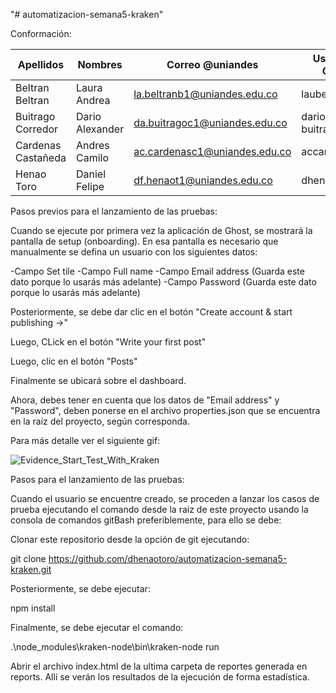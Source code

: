 "# automatizacion-semana5-kraken" 

Conformación:

| Apellidos | Nombres | Correo @uniandes | Usuario de GitHub |
| --------- | ------- | ---------------- | ----------------- |
| Beltran Beltran | Laura Andrea | la.beltranb1@uniandes.edu.co |  laubeltranandes |
| Buitrago Corredor | Dario Alexander | da.buitragoc1@uniandes.edu.co |  dario-buitrago-andes |
| Cardenas Castañeda | Andres Camilo | ac.cardenasc1@uniandes.edu.co | accardenasc1 |
| Henao Toro | Daniel Felipe | df.henaot1@uniandes.edu.co | dhenaotoro |

Pasos previos para el lanzamiento de las pruebas:

Cuando se ejecute por primera vez la aplicación de Ghost, se mostrará la pantalla de setup (onboarding).
En esa pantalla es necesario que manualmente se defina un usuario con los siguientes datos:

-Campo Set tile
-Campo Full name
-Campo Email address (Guarda este dato porque lo usarás más adelante)
-Campo Password (Guarda este dato porque lo usarás más adelante)

Posteriormente, se debe dar clic en el botón "Create account & start publishing ->"

Luego, CLick en el botón "Write your first post"

Luego, clic en el botón "Posts"

Finalmente se ubicará sobre el dashboard.

Ahora, debes tener en cuenta que los datos de "Email address" y "Password", deben ponerse en el archivo properties.json que se encuentra en la raiz del proyecto, según corresponda.

Para más detalle ver el siguiente gif:

![Evidence_Start_Test_With_Kraken](https://user-images.githubusercontent.com/78186561/201480561-5988d7d7-4b10-420a-ae27-5b56845b7688.gif)

Pasos para el lanzamiento de las pruebas:

Cuando el usuario se encuentre creado, se proceden a lanzar los casos de prueba ejecutando el comando desde la raiz de este proyecto usando la consola
de comandos gitBash preferiblemente, para ello se debe:

Clonar este repositorio desde la opción de git ejecutando:

git clone https://github.com/dhenaotoro/automatizacion-semana5-kraken.git

Posteriormente, se debe ejecutar:

npm install

Finalmente, se debe ejecutar el comando:

.\node_modules\kraken-node\bin\kraken-node run

Abrir el archivo index.html de la ultima carpeta de reportes generada en reports. Allí se verán los resultados de la ejecución de forma estadística.
